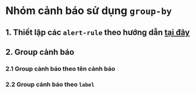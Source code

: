 # Nhóm cảnh báo sử dụng `group-by`
## 1. Thiết lập các `alert-rule` theo hướng dẫn [tại đây](https://github.com/quangln94/Monitoring/blob/master/Prometheus/Lab/06.Alert-rule.md)
## 2. Group cảnh báo
### 2.1 Group cảnh báo theo tên cảnh báo
### 2.2 Group cảnh báo theo `label`
